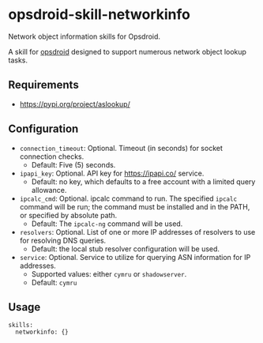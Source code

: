 # opsdroid-skill-networkinfo
Network object information skills for Opsdroid.

A skill for [opsdroid](https://github.com/opsdroid/opsdroid) designed to
support numerous network object lookup tasks.

## Requirements

- <https://pypi.org/project/aslookup/>

## Configuration

- `connection_timeout`: Optional. Timeout (in seconds) for socket connection
  checks.
    - Default: Five (5) seconds.
- `ipapi_key`: Optional. API key for <https://ipapi.co/> service.
    - Default: no key, which defaults to a free account with a limited query
      allowance.
- `ipcalc_cmd`: Optional. ipcalc command to run. The specified `ipcalc` command
  will be run; the command must be installed and in the PATH, or specified by
  absolute path.
    - Default: The `ipcalc-ng` command will be used.
- `resolvers`: Optional. List of one or more IP addresses of resolvers to use
  for resolving DNS queries.
    - Default: the local stub resolver configuration will be used.
- `service`: Optional. Service to utilize for querying ASN information for IP
  addresses.
    - Supported values: either `cymru` or `shadowserver`.
    - Default: `cymru`

## Usage

```
skills:
  networkinfo: {}
```

